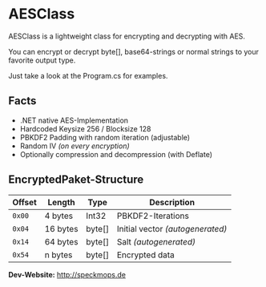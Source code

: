 ﻿# AESClass
AESClass is a lightweight class for encrypting and decrypting with AES.

You can encrypt or decrypt byte[], base64-strings or normal strings to your favorite output type. 

Just take a look at the Program.cs for examples.


## Facts

- .NET native AES-Implementation
- Hardcoded Keysize 256 / Blocksize 128
- PBKDF2 Padding with random iteration (adjustable)
- Random IV *(on every encryption)*
- Optionally compression and decompression (with Deflate)


## EncryptedPaket-Structure

| Offset | Length | Type | Description |
| --- | --- | --- | --- |
| `0x00` | 4 bytes | Int32 | PBKDF2-Iterations |
| `0x04` | 16 bytes | byte[] | Initial vector *(autogenerated)* |
| `0x14` | 64 bytes | byte[] | Salt *(autogenerated)* |
| `0x54` | n bytes | byte[] | Encrypted data |


**Dev-Website:** http://speckmops.de
